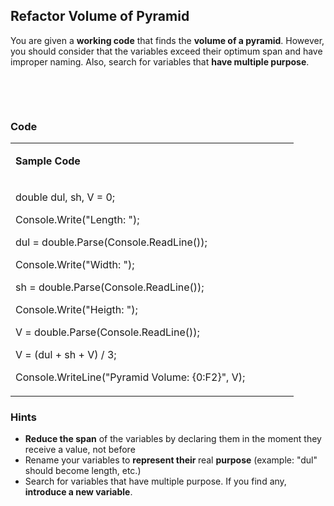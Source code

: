 <h2>Refactor Volume of Pyramid</h2>
<p>You are given a <strong>working code</strong> that finds the <strong>volume of a pyramid</strong>. However, you should consider that the variables exceed their optimum span and have improper naming. Also, search for variables that <strong>have multiple purpose</strong>.</p>
<p>&nbsp;</p>
<p><strong>&nbsp;</strong></p>
<h3>Code</h3>
<table width="437">
<tbody>
<tr>
<td width="437">
<p><strong>Sample Code</strong></p>
</td>
</tr>
<tr>
<td width="437">
<p>double dul, sh, V = 0;</p>
<p>Console.Write("Length: ");</p>
<p>dul = double.Parse(Console.ReadLine());</p>
<p>Console.Write("Width: ");</p>
<p>sh = double.Parse(Console.ReadLine());</p>
<p>Console.Write("Heigth: ");</p>
<p>V = double.Parse(Console.ReadLine());</p>
<p>V = (dul + sh + V) / 3;</p>
<p>Console.WriteLine("Pyramid Volume: {0:F2}", V);</p>
</td>
</tr>
</tbody>
</table>
<h3>Hints</h3>
<ul>
<li><strong>Reduce the span</strong> of the variables by declaring them in the moment they receive a value, not before</li>
<li>Rename your variables to <strong>represent their </strong>real <strong>purpose</strong> (example: "dul" should become length, etc.)</li>
<li>Search for variables that have multiple purpose. If you find any,<strong> introduce a new variable</strong>.</li>
</ul>